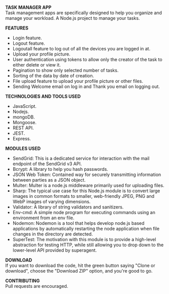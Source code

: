 **TASK MANAGER APP**  
Task management apps are specifically designed to help you organize and manage your workload. A Node.js project to manage your tasks.


**FEATURES**  
- Login feature.
- Logout feature.
- Logoutall feature to log out of all the devices you are logged in at.
- Upload your profile picture.
- User authentication using tokens to allow only the creator of the task to either delete or view it.
- Pagination to show only selected number of tasks.
- Sorting of the data by date of creation.
- File upload feature to upload your profile picture or other files.
- Sending Welcome email on log in and Thank you email on logging out.

**TECHNOLOGIES AND TOOLS USED**  
- JavaScript.  
- Nodejs. 
- mongoDB.  
- Mongoose.  
- REST API.  
- JEST.  
- Express.

**MODULES USED**
- SendGrid: This is a dedicated service for interaction with the mail endpoint of the SendGrid v3 API.
- Bcrypt: A library to help you hash passwords. 
- JSON Web Token: Contained way for securely transmitting information between parties as a JSON object.
- Multer: Multer is a node.js middleware primarily used for uploading files.
- Sharp: The typical use case for this Node.js module is to convert large images in common formats to smaller, web-friendly JPEG, PNG and WebP images of varying dimensions.
- Validator: A library of string validators and sanitizers.
- Env-cmd: A simple node program for executing commands using an environment from an env file.
- Nodemon: Nodemon is a tool that helps develop node.js based applications by automatically restarting the node application when file changes in the directory are detected.
- SuperTest: The motivation with this module is to provide a high-level abstraction for testing HTTP, while still allowing you to drop down to the lower-level API provided by superagent.

**DOWNLOAD**  
If you want to download the code, hit the green button saying "Clone or download", choose the "Download ZIP" option, and you're good to go.

**CONTRIBUTING**  
Pull requests are encouraged.
